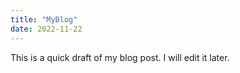 ```yaml
---
title: "MyBlog"
date: 2022-11-22
---
```


This is a quick draft of my blog post.  I will edit it later.
